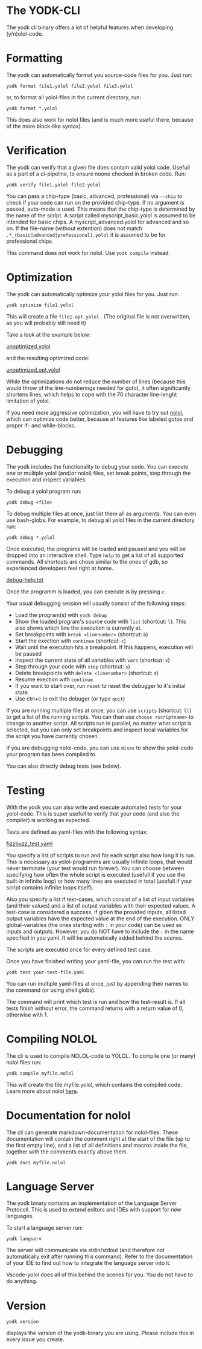 # The YODK-CLI

The yodk cli binary offers a lot of helpful features when developing (y/n)olol-code.

# Formatting
The yodk can automatically format you source-code files for you. Just run:
```
yodk format file1.yolol file2.yolol file3.yolol
```
or, to format all yolol-files in the current directory, run:
```
yodk format *.yolol
```

This does also work for nolol files (and is much more useful there, because of the more block-like syntax).

# Verification
The yodk can verify that a given file does contain valid yolol code. Usefull as a part of a ci-pipeline, to ensure noone checked in broken code. Run:
```
yodk verify file1.yolol file2.yolol
```

You can pass a chip-type (basic, advanced, professional) via ```--chip``` to check if your code can run on the provided chip-type. If no argument is passed, auto-mode is used. This means that the chip-type is determined by the name of the script. A script called myscript_basic.yolol is assumed to be intended for basic chips. A myscript_advanced.yolol for advanced and so on. If the file-name (without extention) does not match ```.*_(basic|advanced|professional).yolol``` it is assumed to be for professional chips.

This command does not work for nolol. Use ```yodk compile``` instead.

# Optimization
The yodk can automatically optimize your yolol files for you. Just run:
```
yodk optimize file1.yolol
```

This will create a fiĺe ```file1.opt.yolol``` . (The original file is not overwritten, as you will probably still need it)

Take a look at the example below:

[unoptimized.yolol](generated/code/yolol/unoptimized.yolol ':include')

and the resulting optimized code:

[unoptimized.opt.yolol](generated/code/yolol/unoptimized.opt.yolol ':include')

While the optimizations do not reduce the number of lines (because this would throw of the line-numberings needed for goto), it often significantly shortens lines, which helps to cope with the 70 character line-lenght limitation of yolol.  

If you need more aggressive optimization, you will have to try out [nolol](/nolol), which can optimize code better, because of features like labeled gotos and proper if- and while-blocks.


# Debugging
The yodk includes the functionality to debug your code. You can execute one or mulitple yolol (and/or nolol) files, set break points, step through the execution and inspect variables.  

To debug a yolol program run:  
```
yodk debug <file>
```

To debug multiple files at once, just list them all as arguments. You can even use bash-globs. For example, to debug all yolol files in the current directory run:  
```
yodk debug *.yolol
```

Once executed, the programs will be loaded and paused and you will be dropped into an interactive shell. Type ```help``` to get a list of all supported commands. All shortcuts are chose similar to the ones of gdb, so experienced developers feel right at home.

[debug-help.txt](generated/cli/debug-help.txt ':include')

Once the programm is loaded, you can execute is by pressing ```c```.  

Your usual debugging session will usually consist of the following steps:
- Load the program(s) with ```yodk debug```
- Show the loaded program's source code with ```list``` (shortcut: ```l```). This also shows which line the execution is currently at.
- Set breakpoints with ```break <linenumber>``` (shortcut: ```b```)
- Start the exection with ```continue``` (shortcut: ```c```)
- Wait until the execution hits a breakpoint. If this happens, execution will be paused
- Inspect the current state of all variables with ```vars``` (shortcut: ```v```)
- Step through your code with ```step``` (shortcut: ```s```)
- Delete breakpoints with ```delete <linenumber>``` (shortcut: ```d```)
- Resume exection with ```continue```
- If you want to start over, run ```reset``` to reset the debugger to it's initial state.
- Use ctrl+c to exit the debuger (or type ```quit```)

If you are running multiple files at once, you can use ```scripts``` (shortcut: ```ll```) to get a list of the running scripts. You can than use ```choose <scriptname>``` to change to another script. All scripts run in parallel, no matter what script is selected, but you can only set breakpoints and inspect local variables for the script you have currently chosen.  

If you are debugging nolol-code, you can use ```disas``` to show the yolol-code your program has been compiled to.  

You can also directly debug tests (see below).

# Testing
With the yodk you can also write and execute automated tests for your yolol-code. This is super usefull to verify that your code (and also the compiler) is working as expected.  

Tests are defined as yaml-files with the following syntax: 

[fizzbuzz_test.yaml](generated/tests/fizzbuzz_test.yaml ':include')

You specify a list of scripts to run and for each script also how long it is run. This is necessary as yolol-programms are usually infinite loops, that would never terminate (your test would run forever). You can choose between specifying how often the whole script is executed (usefull if you use the built-in infinite loop) or how many lines are executed in total (usefull if your script contains infinite loops itself).  

Also you specify a list if test-cases, which consist of a list of input variables (and their values) and a list of output variables with their expected values. A test-case is considered a success, if giben the provided inputs, all listed output variables have the expected value at the end of the execution. ONLY global-variables (the ones starting with ```:``` in your code) can be used as inputs and outputs. However, you do NOT have to include the ```:``` in the name specified in you yaml. It will be automatically added behind the scenes.  

The scripts are executed once for every defined test case.  

Once you have finished writing your yaml-file, you can run the test with:
```
yodk test your-test-file.yaml
```

You can run multiple yaml-files at once, just by appending their names to the command (or using shell globs).  

The command will print which test is run and how the test-result is. If all tests finish without error, the command returns with a return value of 0, otherwise with 1.

# Compiling NOLOL
The cli is used to compile NOLOL-code to YOLOL. To compile one (or many) nolol files run:
```
yodk compile myfile.nolol
```

This will create the file myfile.yolol, which contains the compiled code.
Learn more about nolol [here](/nolol).

# Documentation for nolol
The cli can generate markdown-documentation for nolol-files. These documentation will contain the comment right at the start of the file (up to the first empty line), and a list of all definitions and macros inside the file, together with the comments exactly above them.
```
yodk docs myfile.nolol
```

# Language Server
The yodk binary contains an implementation of the Language Server Protocoll. This is used to extend editors and IDEs with support for new languages.  

To start a language server run:
```
yodk langserv
```
The server will communicate via stdin/stdout (and therefore not automatically exit after running this command).
Refer to the documentation of your IDE to find out how to integrate the language server into it.  

Vscode-yolol does all of this behind the scenes for you. You do not have to do anything.

# Version
```
yodk version
```
displays the version of the yodk-binary you are using. Please include this in every issue you create.